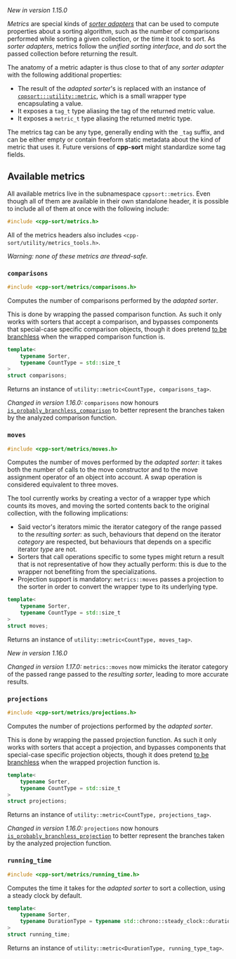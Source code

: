 *New in version 1.15.0*

*Metrics* are special kinds of [*sorter adapters*][sorter-adapters] that can be used to compute properties about a sorting algorithm, such as the number of comparisons performed while sorting a given collection, or the time it took to sort. As *sorter adapters*, metrics follow the *unified sorting interface*, and *do* sort the passed collection before returning the result.

The anatomy of a metric adapter is thus close to that of any *sorter adapter* with the following additional properties:
* The result of the *adapted sorter*'s is replaced with an instance of [`cppsort:::utility::metric`][utility-metrics-tools], which is a small wrapper type encapsulating a value.
* It exposes a `tag_t` type aliasing the tag of the returned metric value.
* It exposes a `metric_t` type aliasing the returned metric type.

The metrics tag can be any type, generally ending with the `_tag` suffix, and can be either empty or contain freeform static metadata about the kind of metric that uses it. Future versions of **cpp-sort** might standardize some tag fields.

## Available metrics

All available metrics live in the subnamespace `cppsort::metrics`. Even though all of them are available in their own standalone header, it is possible to include all of them at once with the following include:

```cpp
#include <cpp-sort/metrics.h>
```

All of the metrics headers also includes `<cpp-sort/utility/metrics_tools.h>`.

*Warning: none of these metrics are thread-safe.*

### `comparisons`

```cpp
#include <cpp-sort/metrics/comparisons.h>
```

Computes the number of comparisons performed by the *adapted sorter*.

This is done by wrapping the passed comparison function. As such it only works with sorters that accept a comparison, and bypasses components that special-case specific comparison objects, though it does pretend [to be branchless][branchless-traits] when the wrapped comparison function is.

```cpp
template<
    typename Sorter,
    typename CountType = std::size_t
>
struct comparisons;
```

Returns an instance of `utility::metric<CountType, comparisons_tag>`.

*Changed in version 1.16.0:* `comparisons` now honours [`is_probably_branchless_comparison`][branchless-traits] to better represent the branches taken by the analyzed comparison function.

### `moves`

```cpp
#include <cpp-sort/metrics/moves.h>
```

Computes the number of moves performed by the *adapted sorter*: it takes both the number of calls to the move constructor and to the move assignment operator of an object into account. A swap operation is considered equivalent to three moves.

The tool currently works by creating a vector of a wrapper type which counts its moves, and moving the sorted contents back to the original collection, with the following implications:
* Said vector's iterators mimic the iterator category of the range passed to the *resulting sorter*: as such, behaviours that depend on the iterator _category_ are respected, but behaviours that depends on a specific iterator _type_ are not.
* Sorters that call operations specific to some types might return a result that is not representative of how they actually perform: this is due to the wrapper not benefiting from the specializations.
* Projection support is mandatory: `metrics::moves` passes a projection to the sorter in order to convert the wrapper type to its underlying type.

```cpp
template<
    typename Sorter,
    typename CountType = std::size_t
>
struct moves;
```

Returns an instance of `utility::metric<CountType, moves_tag>`.

*New in version 1.16.0*

*Changed in version 1.17.0:* `metrics::moves` now mimicks the iterator category of the passed range passed to the *resulting sorter*, leading to more accurate results.

### `projections`

```cpp
#include <cpp-sort/metrics/projections.h>
```

Computes the number of projections performed by the *adapted sorter*.

This is done by wrapping the passed projection function. As such it only works with sorters that accept a projection, and bypasses components that special-case specific projection objects, though it does pretend [to be branchless][branchless-traits] when the wrapped projection function is.

```cpp
template<
    typename Sorter,
    typename CountType = std::size_t
>
struct projections;
```

Returns an instance of `utility::metric<CountType, projections_tag>`.

*Changed in version 1.16.0:* `projections` now honours [`is_probably_branchless_projection`][branchless-traits] to better represent the branches taken by the analyzed projection function.

### `running_time`

```cpp
#include <cpp-sort/metrics/running_time.h>
```

Computes the time it takes for the *adapted sorter* to sort a collection, using a steady clock by default.

```cpp
template<
    typename Sorter,
    typename DurationType = typename std::chrono::steady_clock::duration
>
struct running_time;
```

Returns an instance of `utility::metric<DurationType, running_type_tag>`.


  [branchless-traits]: Miscellaneous-utilities.md#branchless-traits
  [sorter-adapters]: Sorter-adapters.md
  [utility-metrics-tools]: Miscellaneous-utilities.md#metrics-tools
